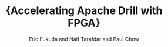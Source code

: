 ---
ENTRYTYPE: misc
ID: fukuda:apache2016
author: Eric Fukuda and Naif Tarafdar and Paul Chow
howpublished: 'Apache: Big Data North America'
month: may
title: '{Accelerating Apache Drill with FPGA}'
year: '2016'
---
